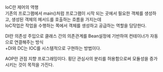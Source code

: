 IoC란 제어의 역행<br>
기존의 프로그램에서 main()처럼 프로그램이 시작 되는 곳에서 필요한 객체를 생성하고, 생성된 객체의 메서드를 호출하는 흐름을 가지는데<br>
IoC작업은 작업을 수행하는 쪽에서 객체를 생성하고 공급하는 역할을 담당한다.

DI란
의존성 주입으로 클래스 간의 의존관계를 Bean설정에 기반하여 컨테이너가 자동으로 연결해주는 방식<br>
+DI와 DC는 IOC를 시스템적으로 구현하는 방법이다.

AOP란
관점 지향 프로그래밍이다. 횡단 관심사의 분리를 허용함으로써 모듈성을 증가시키는 것이 목적을 가진다.
